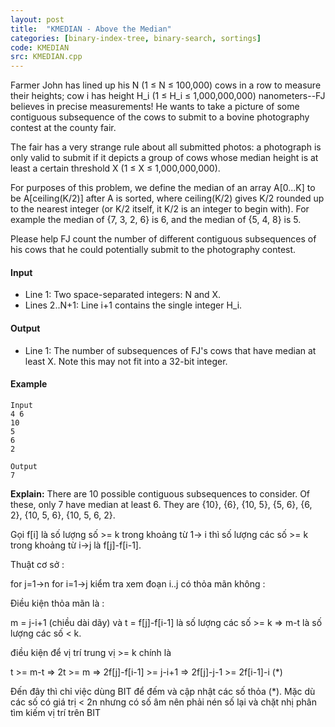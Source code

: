 ```yaml
---
layout: post
title:  "KMEDIAN - Above the Median"
categories: [binary-index-tree, binary-search, sortings]
code: KMEDIAN
src: KMEDIAN.cpp
---
```




Farmer John has lined up his N (1 ≤ N ≤ 100,000) cows in a row to measure their heights; cow i has height H\_i (1 ≤ H\_i ≤ 1,000,000,000) nanometers--FJ believes in precise measurements! He wants to take a picture of some contiguous subsequence of the cows to submit to a bovine photography contest at the county fair.

The fair has a very strange rule about all submitted photos: a photograph is only valid to submit if it depicts a group of cows whose median height is at least a certain threshold X (1 ≤ X ≤ 1,000,000,000).

For purposes of this problem, we define the median of an array A\[0...K\] to be A\[ceiling(K/2)\] after A is sorted, where ceiling(K/2) gives K/2 rounded up to the nearest integer (or K/2 itself, it K/2 is an integer to begin with). For example the median of {7, 3, 2, 6} is 6, and the median of {5, 4, 8} is 5.

Please help FJ count the number of different contiguous subsequences of his cows that he could potentially submit to the photography contest.

#### Input

*   Line 1: Two space-separated integers: N and X.
*   Lines 2..N+1: Line i+1 contains the single integer H\_i.

#### Output

*   Line 1: The number of subsequences of FJ's cows that have median at least X. Note this may not fit into a 32-bit integer.

#### Example

```
Input  
4 6   
10   
5   
6   
2   
  
Output  
7 
```

**Explain:** There are 10 possible contiguous subsequences to consider. Of these, only 7 have median at least 6. They are {10}, {6}, {10, 5}, {5, 6}, {6, 2}, {10, 5, 6}, {10, 5, 6, 2}.

<!--more-->



Gọi f[i] là số lượng số >= k trong khoảng từ 1-> i thì số lượng các số >= k trong khoảng từ i->j là f[j]-f[i-1].

Thuật cơ sở :

for j=1->n
    for i=1->j
        kiểm tra xem đoạn i..j có thỏa mãn không :

Điều kiện thỏa mãn là :

m = j-i+1 (chiều dài dãy) và t = f[j]-f[i-1] là số lượng các số >= k
=> m-t là số lượng các số < k.

điều kiện để vị trí trung vị >= k chính là

t >= m-t
    => 2t >= m
    => 2f[j]-f[i-1] >= j-i+1
    => 2f[j]-j-1 >= 2f[i-1]-i (*)


Đến đây thì chỉ việc dùng BIT để đếm và cập nhật các số thỏa (*). Mặc dù các số có giá trị < 2n nhưng có số âm nên phải nén số lại và chặt nhị phân tìm kiếm vị trí trên BIT
